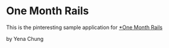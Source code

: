 # One Month Rails

This is the pinteresting sample application for 
[*One Month Rails](http://onemonthrails.com)

by Yena Chung